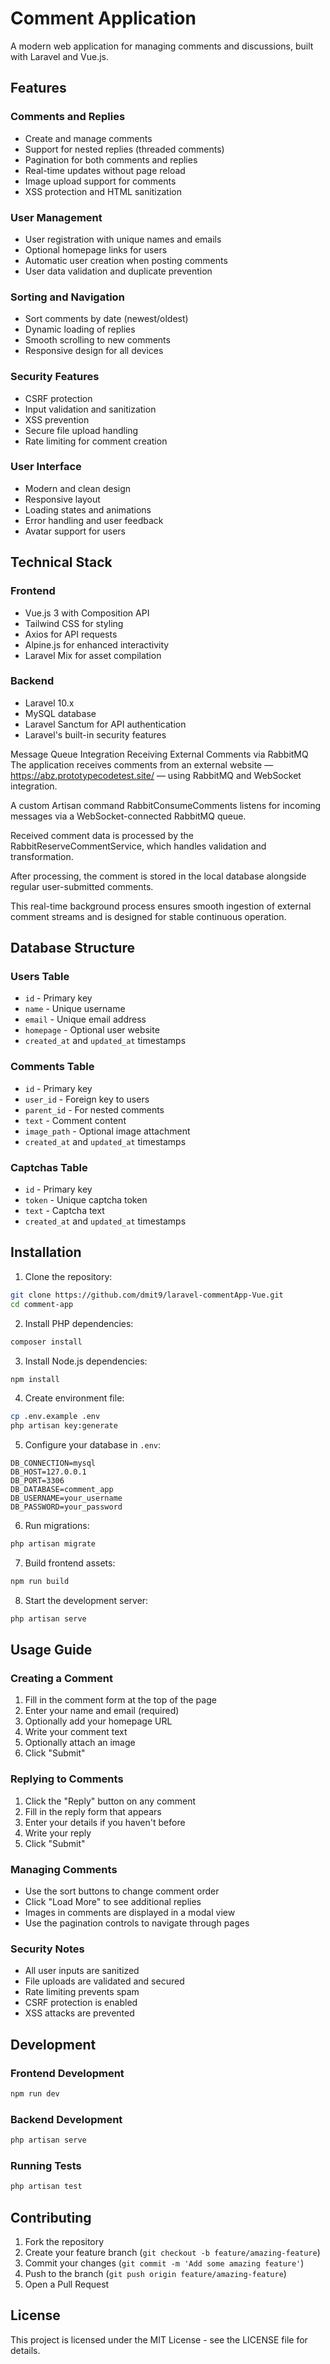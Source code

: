 # Comment Application

A modern web application for managing comments and discussions, built with Laravel and Vue.js.

## Features

### Comments and Replies
- Create and manage comments
- Support for nested replies (threaded comments)
- Pagination for both comments and replies
- Real-time updates without page reload
- Image upload support for comments
- XSS protection and HTML sanitization

### User Management
- User registration with unique names and emails
- Optional homepage links for users
- Automatic user creation when posting comments
- User data validation and duplicate prevention

### Sorting and Navigation
- Sort comments by date (newest/oldest)
- Dynamic loading of replies
- Smooth scrolling to new comments
- Responsive design for all devices

### Security Features
- CSRF protection
- Input validation and sanitization
- XSS prevention
- Secure file upload handling
- Rate limiting for comment creation

### User Interface
- Modern and clean design
- Responsive layout
- Loading states and animations
- Error handling and user feedback
- Avatar support for users

## Technical Stack

### Frontend
- Vue.js 3 with Composition API
- Tailwind CSS for styling
- Axios for API requests
- Alpine.js for enhanced interactivity
- Laravel Mix for asset compilation

### Backend
- Laravel 10.x
- MySQL database
- Laravel Sanctum for API authentication
- Laravel's built-in security features

Message Queue Integration
Receiving External Comments via RabbitMQ
The application receives comments from an external website — https://abz.prototypecodetest.site/ — using RabbitMQ and WebSocket integration.

A custom Artisan command RabbitConsumeComments listens for incoming messages via a WebSocket-connected RabbitMQ queue.

Received comment data is processed by the RabbitReserveCommentService, which handles validation and transformation.

After processing, the comment is stored in the local database alongside regular user-submitted comments.

This real-time background process ensures smooth ingestion of external comment streams and is designed for stable continuous operation.

## Database Structure

### Users Table
- `id` - Primary key
- `name` - Unique username
- `email` - Unique email address
- `homepage` - Optional user website
- `created_at` and `updated_at` timestamps

### Comments Table
- `id` - Primary key
- `user_id` - Foreign key to users
- `parent_id` - For nested comments
- `text` - Comment content
- `image_path` - Optional image attachment
- `created_at` and `updated_at` timestamps

### Captchas Table
- `id` - Primary key
- `token` - Unique captcha token
- `text` - Captcha text
- `created_at` and `updated_at` timestamps

## Installation

1. Clone the repository:
```bash
git clone https://github.com/dmit9/laravel-commentApp-Vue.git
cd comment-app
```

2. Install PHP dependencies:
```bash
composer install
```

3. Install Node.js dependencies:
```bash
npm install
```

4. Create environment file:
```bash
cp .env.example .env
php artisan key:generate
```

5. Configure your database in `.env`:
```
DB_CONNECTION=mysql
DB_HOST=127.0.0.1
DB_PORT=3306
DB_DATABASE=comment_app
DB_USERNAME=your_username
DB_PASSWORD=your_password
```

6. Run migrations:
```bash
php artisan migrate
```

7. Build frontend assets:
```bash
npm run build
```

8. Start the development server:
```bash
php artisan serve
```

## Usage Guide

### Creating a Comment
1. Fill in the comment form at the top of the page
2. Enter your name and email (required)
3. Optionally add your homepage URL
4. Write your comment text
5. Optionally attach an image
6. Click "Submit"

### Replying to Comments
1. Click the "Reply" button on any comment
2. Fill in the reply form that appears
3. Enter your details if you haven't before
4. Write your reply
5. Click "Submit"

### Managing Comments
- Use the sort buttons to change comment order
- Click "Load More" to see additional replies
- Images in comments are displayed in a modal view
- Use the pagination controls to navigate through pages

### Security Notes
- All user inputs are sanitized
- File uploads are validated and secured
- Rate limiting prevents spam
- CSRF protection is enabled
- XSS attacks are prevented

## Development

### Frontend Development
```bash
npm run dev
```

### Backend Development
```bash
php artisan serve
```

### Running Tests
```bash
php artisan test
```

## Contributing

1. Fork the repository
2. Create your feature branch (`git checkout -b feature/amazing-feature`)
3. Commit your changes (`git commit -m 'Add some amazing feature'`)
4. Push to the branch (`git push origin feature/amazing-feature`)
5. Open a Pull Request

## License

This project is licensed under the MIT License - see the LICENSE file for details.
